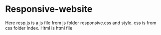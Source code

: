 # Responsive-website

Here resp.js is a js file from js folder
responsive.css and style. css is from css folder
Index. Html is html file
